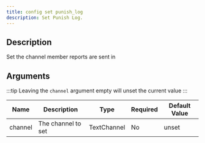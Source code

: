 ```yaml
---
title: config set punish_log
description: Set Punish Log.
---
```


## Description

Set the channel member reports are sent in

## Arguments

:::tip
Leaving the `channel` argument empty will unset the current value
:::

| Name    | Description        | Type        | Required | Default Value |
| ------- | ------------------ | ----------- | -------- | ------------- |
| channel | The channel to set | TextChannel | No       | unset         |
